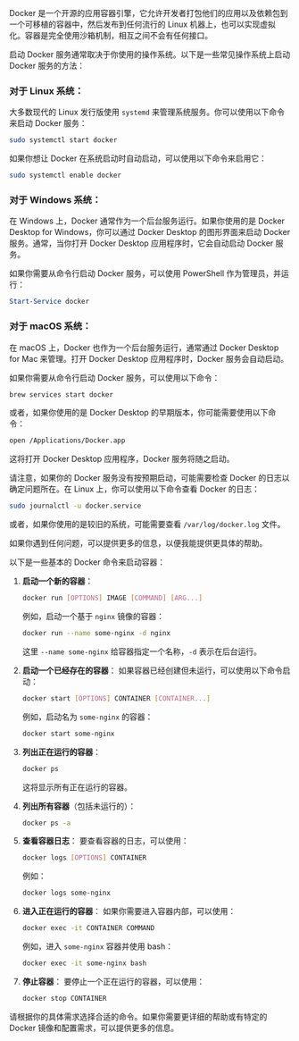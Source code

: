 Docker 是一个开源的应用容器引擎，它允许开发者打包他们的应用以及依赖包到一个可移植的容器中，然后发布到任何流行的 Linux 机器上，也可以实现虚拟化。容器是完全使用沙箱机制，相互之间不会有任何接口。

启动 Docker 服务通常取决于你使用的操作系统。以下是一些常见操作系统上启动 Docker 服务的方法：

### 对于 Linux 系统：

大多数现代的 Linux 发行版使用 `systemd` 来管理系统服务。你可以使用以下命令来启动 Docker 服务：

```bash
sudo systemctl start docker
```

如果你想让 Docker 在系统启动时自动启动，可以使用以下命令来启用它：

```bash
sudo systemctl enable docker
```

### 对于 Windows 系统：

在 Windows 上，Docker 通常作为一个后台服务运行。如果你使用的是 Docker Desktop for Windows，你可以通过 Docker Desktop 的图形界面来启动 Docker 服务。通常，当你打开 Docker Desktop 应用程序时，它会自动启动 Docker 服务。

如果你需要从命令行启动 Docker 服务，可以使用 PowerShell 作为管理员，并运行：

```powershell
Start-Service docker
```

### 对于 macOS 系统：

在 macOS 上，Docker 也作为一个后台服务运行，通常通过 Docker Desktop for Mac 来管理。打开 Docker Desktop 应用程序时，Docker 服务会自动启动。

如果你需要从命令行启动 Docker 服务，可以使用以下命令：

```bash
brew services start docker
```

或者，如果你使用的是 Docker Desktop 的早期版本，你可能需要使用以下命令：

```bash
open /Applications/Docker.app
```

这将打开 Docker Desktop 应用程序，Docker 服务将随之启动。

请注意，如果你的 Docker 服务没有按预期启动，可能需要检查 Docker 的日志以确定问题所在。在 Linux 上，你可以使用以下命令查看 Docker 的日志：

```bash
sudo journalctl -u docker.service
```

或者，如果你使用的是较旧的系统，可能需要查看 `/var/log/docker.log` 文件。

如果你遇到任何问题，可以提供更多的信息，以便我能提供更具体的帮助。


以下是一些基本的 Docker 命令来启动容器：

1. **启动一个新的容器**：
   ```bash
   docker run [OPTIONS] IMAGE [COMMAND] [ARG...]
   ```
   例如，启动一个基于 `nginx` 镜像的容器：
   ```bash
   docker run --name some-nginx -d nginx
   ```
   这里 `--name some-nginx` 给容器指定一个名称，`-d` 表示在后台运行。

2. **启动一个已经存在的容器**：
   如果容器已经创建但未运行，可以使用以下命令启动：
   ```bash
   docker start [OPTIONS] CONTAINER [CONTAINER...]
   ```
   例如，启动名为 `some-nginx` 的容器：
   ```bash
   docker start some-nginx
   ```

3. **列出正在运行的容器**：
   ```bash
   docker ps
   ```
   这将显示所有正在运行的容器。

4. **列出所有容器**（包括未运行的）：
   ```bash
   docker ps -a
   ```

5. **查看容器日志**：
   要查看容器的日志，可以使用：
   ```bash
   docker logs [OPTIONS] CONTAINER
   ```
   例如：
   ```bash
   docker logs some-nginx
   ```

6. **进入正在运行的容器**：
   如果你需要进入容器内部，可以使用：
   ```bash
   docker exec -it CONTAINER COMMAND
   ```
   例如，进入 `some-nginx` 容器并使用 bash：
   ```bash
   docker exec -it some-nginx bash
   ```

7. **停止容器**：
   要停止一个正在运行的容器，可以使用：
   ```bash
   docker stop CONTAINER
   ```

请根据你的具体需求选择合适的命令。如果你需要更详细的帮助或有特定的 Docker 镜像和配置需求，可以提供更多的信息。
